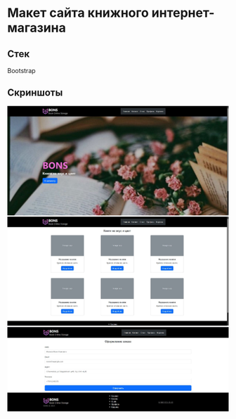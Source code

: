 # Макет сайта книжного интернет-магазина
## Стек
Bootstrap
## Скриншоты
![](img/1.jpg)
![](img/2.jpg)
![](img/3.jpg)